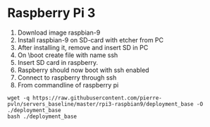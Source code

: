 # Raspberry Pi 3

1. Download image raspbian-9
2. Install raspbian-9 on SD-card with etcher from PC
3. After installing it, remove and insert SD in PC
4. On \boot create file with name ssh
5. Insert SD card in raspberry. 
6. Raspberry should now boot with ssh enabled
7. Connect to raspberry through ssh
8. From commandline of raspberry pi
``` 
wget -q https://raw.githubusercontent.com/pierre-pvln/servers_baseline/master/rpi3-raspbian9/deployment_base -O ./deployment_base
bash ./deployment_base
```
